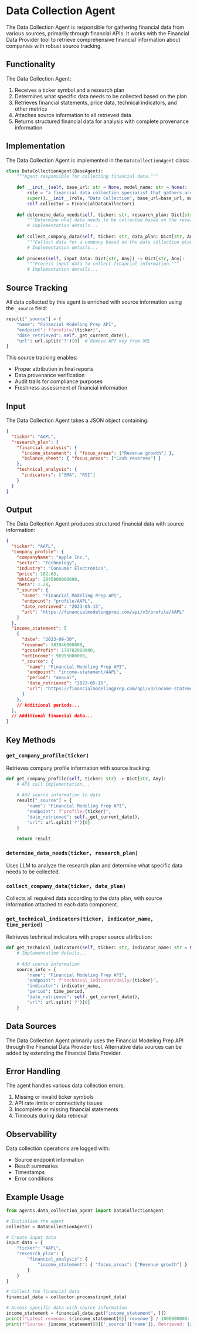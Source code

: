 # Data Collection Agent

The Data Collection Agent is responsible for gathering financial data from various sources, primarily through financial APIs. It works with the Financial Data Provider tool to retrieve comprehensive financial information about companies with robust source tracking.

## Functionality

The Data Collection Agent:

1. Receives a ticker symbol and a research plan
2. Determines what specific data needs to be collected based on the plan
3. Retrieves financial statements, price data, technical indicators, and other metrics
4. Attaches source information to all retrieved data
5. Returns structured financial data for analysis with complete provenance information

## Implementation

The Data Collection Agent is implemented in the `DataCollectionAgent` class:

```python
class DataCollectionAgent(BaseAgent):
    """Agent responsible for collecting financial data."""
    
    def __init__(self, base_url: str = None, model_name: str = None):
        role = "a financial data collection specialist that gathers accurate financial information"
        super().__init__(role, "Data Collection", base_url=base_url, model_name=model_name)
        self.collector = FinancialDataCollector()
    
    def determine_data_needs(self, ticker: str, research_plan: Dict[str, Any]) -> Dict[str, Any]:
        """Determine what data needs to be collected based on the research plan."""
        # Implementation details...
    
    def collect_company_data(self, ticker: str, data_plan: Dict[str, Any]) -> Dict[str, Any]:
        """Collect data for a company based on the data collection plan."""
        # Implementation details...
        
    def process(self, input_data: Dict[str, Any]) -> Dict[str, Any]:
        """Process input data to collect financial information."""
        # Implementation details...
```

## Source Tracking

All data collected by this agent is enriched with source information using the `_source` field:

```python
result["_source"] = {
    "name": "Financial Modeling Prep API",
    "endpoint": f"profile/{ticker}",
    "date_retrieved": self._get_current_date(),
    "url": url.split('?')[0]  # Remove API key from URL
}
```

This source tracking enables:
- Proper attribution in final reports
- Data provenance verification
- Audit trails for compliance purposes
- Freshness assessment of financial information

## Input

The Data Collection Agent takes a JSON object containing:

```json
{
  "ticker": "AAPL",
  "research_plan": {
    "financial_analysis": {
      "income_statement": { "focus_areas": ["Revenue growth"] },
      "balance_sheet": { "focus_areas": ["Cash reserves"] }
    },
    "technical_analysis": {
      "indicators": ["SMA", "RSI"]
    }
  }
}
```

## Output

The Data Collection Agent produces structured financial data with source information:

```json
{
  "ticker": "AAPL",
  "company_profile": {
    "companyName": "Apple Inc.",
    "sector": "Technology",
    "industry": "Consumer Electronics",
    "price": 182.63,
    "mktCap": 2845000000000,
    "beta": 1.28,
    "_source": {
      "name": "Financial Modeling Prep API",
      "endpoint": "profile/AAPL",
      "date_retrieved": "2023-05-15",
      "url": "https://financialmodelingprep.com/api/v3/profile/AAPL"
    }
  },
  "income_statement": [
    {
      "date": "2023-09-30",
      "revenue": 383946000000,
      "grossProfit": 170782000000,
      "netIncome": 96995000000,
      "_source": {
        "name": "Financial Modeling Prep API",
        "endpoint": "income-statement/AAPL",
        "period": "annual",
        "date_retrieved": "2023-05-15",
        "url": "https://financialmodelingprep.com/api/v3/income-statement/AAPL"
      }
    },
    // Additional periods...
  ],
  // Additional financial data...
}
```

## Key Methods

### `get_company_profile(ticker)`

Retrieves company profile information with source tracking:

```python
def get_company_profile(self, ticker: str) -> Dict[str, Any]:
    # API call implementation...
    
    # Add source information to data
    result["_source"] = {
        "name": "Financial Modeling Prep API",
        "endpoint": f"profile/{ticker}",
        "date_retrieved": self._get_current_date(),
        "url": url.split('?')[0]
    }
        
    return result
```

### `determine_data_needs(ticker, research_plan)`

Uses LLM to analyze the research plan and determine what specific data needs to be collected.

### `collect_company_data(ticker, data_plan)`

Collects all required data according to the data plan, with source information attached to each data component.

### `get_technical_indicators(ticker, indicator_name, time_period)`

Retrieves technical indicators with proper source attribution:

```python
def get_technical_indicators(self, ticker: str, indicator_name: str = None, time_period: int = 14) -> Dict[str, Any]:
    # Implementation details...
    
    # Add source information
    source_info = {
        "name": "Financial Modeling Prep API",
        "endpoint": f"technical_indicator/daily/{ticker}",
        "indicator": indicator_name,
        "period": time_period,
        "date_retrieved": self._get_current_date(),
        "url": url.split('?')[0]
    }
```

## Data Sources

The Data Collection Agent primarily uses the Financial Modeling Prep API through the Financial Data Provider tool. Alternative data sources can be added by extending the Financial Data Provider.

## Error Handling

The agent handles various data collection errors:

1. Missing or invalid ticker symbols
2. API rate limits or connectivity issues
3. Incomplete or missing financial statements
4. Timeouts during data retrieval

## Observability

Data collection operations are logged with:
- Source endpoint information
- Result summaries
- Timestamps
- Error conditions

## Example Usage

```python
from agents.data_collection_agent import DataCollectionAgent

# Initialize the agent
collector = DataCollectionAgent()

# Create input data
input_data = {
    "ticker": "AAPL",
    "research_plan": {
        "financial_analysis": {
            "income_statement": { "focus_areas": ["Revenue growth"] }
        }
    }
}

# Collect the financial data
financial_data = collector.process(input_data)

# Access specific data with source information
income_statement = financial_data.get("income_statement", [])
print(f"Latest revenue: ${income_statement[0]['revenue'] / 1000000000:.2f} billion")
print(f"Source: {income_statement[0]['_source']['name']}, Retrieved: {income_statement[0]['_source']['date_retrieved']}")
```
